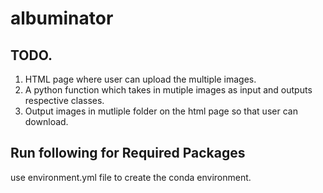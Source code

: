 # albuminator


## TODO.
1. HTML page where user can upload the multiple images.
2. A python function which takes in mutiple images as input and outputs respective classes.
3. Output images in mutliple folder on the html page so that user can download.


## Run following for Required Packages

use environment.yml file to create the conda environment.